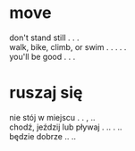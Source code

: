 # move

don't stand still . . .  
walk, bike, climb, or swim . . . . .  
you'll be good . . .  

# ruszaj się

nie stój w miejscu . . , ..  
chodź, jeździj lub pływaj . .. . ..  
będzie dobrze .. ..  